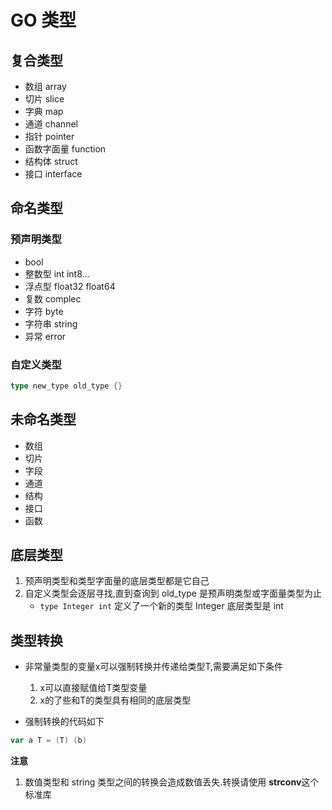 # GO 类型
## 复合类型
- 数组 array
- 切片 slice
- 字典 map
- 通道 channel
- 指针 pointer
- 函数字面量 function
- 结构体 struct
- 接口 interface


## 命名类型
### 预声明类型
- bool
- 整数型 int int8...
- 浮点型 float32 float64
- 复数 complec
- 字符 byte
- 字符串 string
- 异常 error

### 自定义类型
```go
type new_type old_type {}
```


## 未命名类型
- 数组
- 切片
- 字段
- 通道
- 结构
- 接口
- 函数


## 底层类型
1. 预声明类型和类型字面量的底层类型都是它自己
1. 自定义类型会逐层寻找,直到查询到 old_type 是预声明类型或字面量类型为止
    - `type Integer int` 定义了一个新的类型 Integer 底层类型是 int  


## 类型转换
- 非常量类型的变量x可以强制转换并传递给类型T,需要满足如下条件
    1. x可以直接赋值给T类型变量
    1. x的了些和T的类型具有相同的底层类型
    
- 强制转换的代码如下
```go
var a T = (T) (b)
```

**注意**
1. 数值类型和 string 类型之间的转换会造成数值丢失.转换请使用 **strconv**这个标准库
